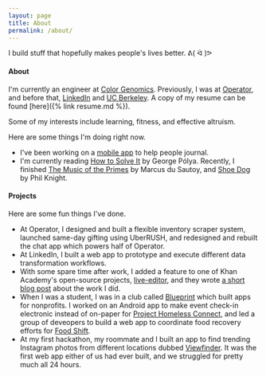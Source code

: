 ```yaml
---
layout: page
title: About
permalink: /about/
---
```


I build stuff that hopefully makes people's lives better. ᕕ( ᐛ )ᕗ

#### About

I'm currently an engineer at [Color Genomics](https://www.color.com/). Previously, I was at [Operator](https://operator.com), and before that, [LinkedIn](https://linkedin.com) and [UC Berkeley](https://berkeley.edu). A copy of my resume can be found [here]({% link resume.md %}).

Some of my interests include learning, fitness, and effective altruism.

Here are some things I'm doing right now.

- I've been working on a [mobile app](https://www.scribe.pizza) to help people journal.
- I'm currently reading [How to Solve It](https://en.wikipedia.org/wiki/How_to_Solve_It) by George Pólya. Recently, I finished [The Music of the Primes](https://en.wikipedia.org/wiki/The_Music_of_the_Primes) by Marcus du Sautoy, and [Shoe Dog](https://www.gatesnotes.com/Books/Shoe-Dog) by Phil Knight.

#### Projects

Here are some fun things I've done.

- At Operator, I designed and built a flexible inventory scraper system, launched same-day gifting using UberRUSH, and redesigned and rebuilt the chat app which powers half of Operator.
- At LinkedIn, I built a web app to prototype and execute different data transformation workflows.
- With some spare time after work, I added a feature to one of Khan Academy's open-source projects, [live-editor](https://github.com/Khan/live-editor), and they wrote [a short blog post](http://cs-blog.khanacademy.org/2015/10/new-helpful-messages-for-our-webpage.html) about the work I did.
- When I was a student, I was in a club called [Blueprint](https://calblueprint.org) which built apps for nonprofits. I worked on an Android app to make event check-in electronic instead of on-paper for [Project Homeless Connect](https://projecthomelessconnect.org/), and led a group of deveopers to build a web app to coordinate food recovery efforts for [Food Shift](http://foodshift.net).
- At my first hackathon, my roommate and I built an app to find trending Instagram photos from different locations dubbed [Viewfinder](https://viewfinder.herokuapp.com/). It was the first web app either of us had ever built, and we struggled for pretty much all 24 hours.
